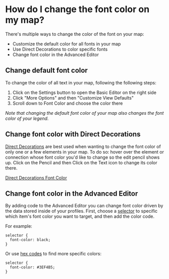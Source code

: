 # How do I change the font color on my map? 

There's multiple ways to change the color of the font on your map: 

- Customize the default color for all fonts in your map
- Use Direct Decorations to color specific fonts
- Change font color in the Advanced Editor

## Change default font color

To change the color of all text in your map, following the following steps: 

1. Click on the Settings button to open the Basic Editor on the right side
2. Click "More Options" and then "Customize View Defaults"
3. Scroll down to Font Color and choose the color there

*Note that changing the default font color of your map also changes the font color of your legend.*

## Change font color with Direct Decorations
[Direct Decorations](https://docs.kumu.io/guides/direct-decorations.html) are best used when wanting to change the font color of only one or a few elements in your map.
To do so: hover over the element or connection whose font color you'd like to change so the edit pencil shows up. Click on the Pencil and then Click on the Text icon to change its color there. 

[Direct Decorations Font Color](images/dir-dec-font-color.jpg)

## Change font color in the Advanced Editor
By adding code to the Advanced Editor you can change font color driven by the data stored inside of your profiles. 
First, choose a [selector](https://docs.kumu.io/guides/selectors.html) to specific which item's font color you want to target, and then add the color code. 

For example:

```
selector {
  font-color: black;
}
```

Or use [hex codes](https://htmlcolorcodes.com/) to find more specific colors: 

```
selector {
  font-color: #3EF4B5;
}
```
  

